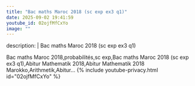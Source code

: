 ```yaml
---
title: "Bac maths Maroc 2018 (sc exp ex3 q1)"
date: 2025-09-02 19:41:59 
youtube_id: 02ojfMfCxYo
image: ""
---
```

description: |
  Bac maths Maroc 2018 (sc exp ex3 q1)
  
  Bac maths Maroc 2018,probabilités,sc exp,Bac maths Maroc 2018 (sc exp ex3 q1),Abitur Mathematik 2018,Abitur Mathematik 2018 Marokko,Arithmetik,Abitur...
{% include youtube-privacy.html id="02ojfMfCxYo" %}

